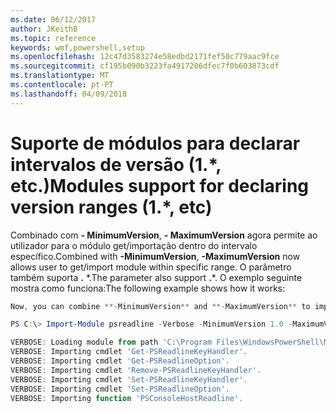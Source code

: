 ```yaml
---
ms.date: 06/12/2017
author: JKeithB
ms.topic: reference
keywords: wmf,powershell,setup
ms.openlocfilehash: 12c47d3583274e58edbd2171fef50c779aac9fce
ms.sourcegitcommit: cf195b090b3223fa4917206dfec7f0b603873cdf
ms.translationtype: MT
ms.contentlocale: pt-PT
ms.lasthandoff: 04/09/2018
---
```

# <a name="modules-support-for-declaring-version-ranges-1-etc"></a><span data-ttu-id="e84ab-102">Suporte de módulos para declarar intervalos de versão (1.\*, etc.)</span><span class="sxs-lookup"><span data-stu-id="e84ab-102">Modules support for declaring version ranges (1.\*, etc)</span></span>
<span data-ttu-id="e84ab-103">Combinado com **- MinimumVersion**, **- MaximumVersion** agora permite ao utilizador para o módulo get/importação dentro do intervalo específico.</span><span class="sxs-lookup"><span data-stu-id="e84ab-103">Combined with **-MinimumVersion**, **-MaximumVersion** now allows user to get/import module within specific range.</span></span> <span data-ttu-id="e84ab-104">O parâmetro também suporta **.** \*.</span><span class="sxs-lookup"><span data-stu-id="e84ab-104">The parameter also support **.**\*.</span></span> <span data-ttu-id="e84ab-105">O exemplo seguinte mostra como funciona:</span><span class="sxs-lookup"><span data-stu-id="e84ab-105">The following example shows how it works:</span></span>

```powershell
Now, you can combine **-MinimumVersion** and **-MaximumVersion** to import module within specific range:

PS C:\> Import-Module psreadline -Verbose -MinimumVersion 1.0 -MaximumVersion 1.2.*

VERBOSE: Loading module from path 'C:\Program Files\WindowsPowerShell\Modules\psreadline\1.1\psreadline.psd1'.
VERBOSE: Importing cmdlet 'Get-PSReadlineKeyHandler'.
VERBOSE: Importing cmdlet 'Get-PSReadlineOption'.
VERBOSE: Importing cmdlet 'Remove-PSReadlineKeyHandler'.
VERBOSE: Importing cmdlet 'Set-PSReadlineKeyHandler'.
VERBOSE: Importing cmdlet 'Set-PSReadlineOption'.
VERBOSE: Importing function 'PSConsoleHostReadline'.
```